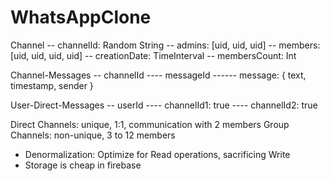 # WhatsAppClone

Channel
-- channelId: Random String
-- admins: [uid, uid, uid]
-- members: [uid, uid, uid, uid]
-- creationDate: TimeInterval
-- membersCount: Int

Channel-Messages
-- channelId
---- messageId
------ message: { text, timestamp, sender }

User-Direct-Messages
-- userId
---- channelId1: true
---- channelId2: true

Direct Channels: unique, 1:1, communication with 2 members
Group Channels: non-unique, 3 to 12 members

- Denormalization: Optimize for Read operations, sacrificing Write
- Storage is cheap in firebase
